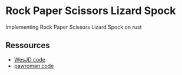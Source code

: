 # Rock Paper Scissors Lizard Spock

Implementing Rock Paper Scissors Lizard Spock on rust





## Ressources

- [WesJD code](https://github.com/WesJD/rock-paper-scissors)
- [pawroman code](https://github.com/pawroman/rock-paper-scissors)

